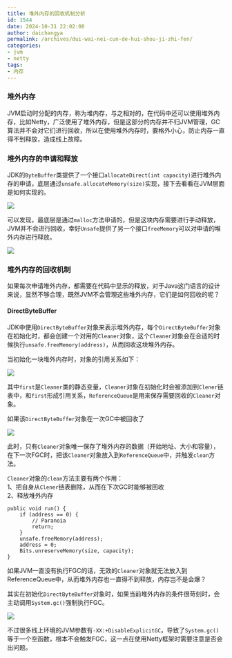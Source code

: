 ```yaml
---
title: 堆外内存的回收机制分析
id: 1544
date: 2024-10-31 22:02:00
author: daichangya
permalink: /archives/dui-wai-nei-cun-de-hui-shou-ji-zhi-fen/
categories:
- jvm
- netty
tags:
- 内存
---
```


### 堆外内存

JVM启动时分配的内存，称为堆内存，与之相对的，在代码中还可以使用堆外内存，比如Netty，广泛使用了堆外内存，但是这部分的内存并不归JVM管理，GC算法并不会对它们进行回收，所以在使用堆外内存时，要格外小心，防止内存一直得不到释放，造成线上故障。

### 堆外内存的申请和释放

JDK的`ByteBuffer`类提供了一个接口`allocateDirect(int capacity)`进行堆外内存的申请，底层通过`unsafe.allocateMemory(size)`实现，接下去看看在JVM层面是如何实现的。

![](https://upload-images.jianshu.io/upload_images/2184951-13c6c6ebf2cecc82.png?imageMogr2/auto-orient/strip|imageView2/2/w/1200/format/webp)

可以发现，最底层是通过`malloc`方法申请的，但是这块内存需要进行手动释放，JVM并不会进行回收，幸好`Unsafe`提供了另一个接口`freeMemory`可以对申请的堆外内存进行释放。

![](https://upload-images.jianshu.io/upload_images/2184951-abe6aff129c546fa.png?imageMogr2/auto-orient/strip|imageView2/2/w/1180/format/webp)

### 堆外内存的回收机制

如果每次申请堆外内存，都需要在代码中显示的释放，对于Java这门语言的设计来说，显然不够合理，既然JVM不会管理这些堆外内存，它们是如何回收的呢？

#### DirectByteBuffer

JDK中使用`DirectByteBuffer`对象来表示堆外内存，每个`DirectByteBuffer`对象在初始化时，都会创建一个对用的`Cleaner`对象，这个`Cleaner`对象会在合适的时候执行`unsafe.freeMemory(address)`，从而回收这块堆外内存。

当初始化一块堆外内存时，对象的引用关系如下：

![](https://upload-images.jianshu.io/upload_images/2184951-4f810a6be523de33.png?imageMogr2/auto-orient/strip|imageView2/2/w/1200/format/webp)

其中`first`是`Cleaner`类的静态变量，`Cleaner`对象在初始化时会被添加到`Clener`链表中，和`first`形成引用关系，`ReferenceQueue`是用来保存需要回收的`Cleaner`对象。

如果该`DirectByteBuffer`对象在一次GC中被回收了

![](https://upload-images.jianshu.io/upload_images/2184951-510161812431ac12.png?imageMogr2/auto-orient/strip|imageView2/2/w/1200/format/webp)

此时，只有`Cleaner`对象唯一保存了堆外内存的数据（开始地址、大小和容量），在下一次FGC时，把该`Cleaner`对象放入到`ReferenceQueue`中，并触发`clean`方法。

`Cleaner`对象的`clean`方法主要有两个作用：  
1、把自身从`Clener`链表删除，从而在下次GC时能够被回收  
2、释放堆外内存

```  language-csharp
public void run() {
    if (address == 0) {
        // Paranoia
        return;
    }
    unsafe.freeMemory(address);
    address = 0;
    Bits.unreserveMemory(size, capacity);
}

```

如果JVM一直没有执行FGC的话，无效的`Cleaner`对象就无法放入到ReferenceQueue中，从而堆外内存也一直得不到释放，内存岂不是会爆？

其实在初始化`DirectByteBuffer`对象时，如果当前堆外内存的条件很苛刻时，会主动调用`System.gc()`强制执行FGC。

![](https://upload-images.jianshu.io/upload_images/2184951-39f8c22847e7c11f.png?imageMogr2/auto-orient/strip|imageView2/2/w/1086/format/webp)

不过很多线上环境的JVM参数有`-XX:+DisableExplicitGC`，导致了`System.gc()`等于一个空函数，根本不会触发FGC，这一点在使用Netty框架时需要注意是否会出问题。